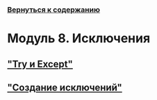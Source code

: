 ### [Вернуться к содержанию](https://github.com/AlexandrKuznetsov1/Practical_work/blob/master/README.md)
# Модуль 8. Исключения
## ["Try и Except"](https://github.com/AlexandrKuznetsov1/Practical_work/blob/master/Module8/module8.1.py)
## ["Создание исключений"](https://github.com/AlexandrKuznetsov1/Practical_work/blob/master/Module8/module_8_2_2.py)
